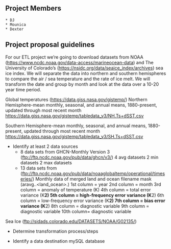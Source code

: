 ## Project Members
    * DJ
    * Mounica
    * Dexter

## Project proposal guidelines
For our ETL project we’re going to download datasets from NOAA (https://www.ncdc.noaa.gov/data-access/marineocean-data) and The University of Colorado’s (https://nsidc.org/data/seaice_index/archives) sea ice index. We will separate the data into northern and southern hemispheres to compare the air / sea temperature and the rate of ice melt. We will transform the date and group by month and look at the data over a 10-20 year time period.

Global temperatures (https://data.giss.nasa.gov/gistemp/)
Northern Hemisphere-mean monthly, seasonal, and annual means, 1880-present, updated through most recent month
https://data.giss.nasa.gov/gistemp/tabledata_v3/NH.Ts+dSST.csv

Southern Hemisphere-mean monthly, seasonal, and annual means, 1880-present, updated through most recent month
https://data.giss.nasa.gov/gistemp/tabledata_v3/SH.Ts+dSST.csv

* Identify at least 2 data sources
    * 8 data sets from GHCN-Monthly Version 3 (ftp://ftp.ncdc.noaa.gov/pub/data/ghcn/v3/)
        4 avg datasets
        2 min datasets
        2 max datasets
    * 13 data sets from (ftp://ftp.ncdc.noaa.gov/pub/data/noaaglobaltemp/operational/timeseries/)
        Monthly data of merged land and ocean filename mask (aravg.<mon>.<land_ocean>.<la1><lat2><version><yyyymm>)
        1st column = year
        2nd column = month
        3rd column = anomaly of temperature (K)
        4th column = total error variance (K**2)
        5th column = high-frequency error variance (K**2)
        6th column = low-frequency error variance (K**2)
        7th column = bias error variance (K**2)
        8th column = diagnostic variable
        9th column = diagnostic variable
        10th column= diagnostic variable    

Sea Ice (ftp://sidads.colorado.edu/DATASETS/NOAA/G02135/)

* Determine transformation process/steps

* Identify a data destination 
    mySQL database
    